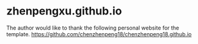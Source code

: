 # zhenpengxu.github.io
The author would like to thank the following personal website for the template.
https://github.com/chenzhenpeng18/chenzhenpeng18.github.io

